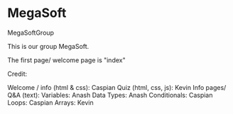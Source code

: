 # MegaSoft
MegaSoftGroup

This is our group MegaSoft.

The first page/ welcome page is "index"

Credit:

Welcome / info (html & css): Caspian
Quiz (html, css, js): Kevin
Info pages/ Q&A (text):
Variables: Anash
Data Types: Anash
Conditionals: Caspian
Loops: Caspian
Arrays: Kevin

